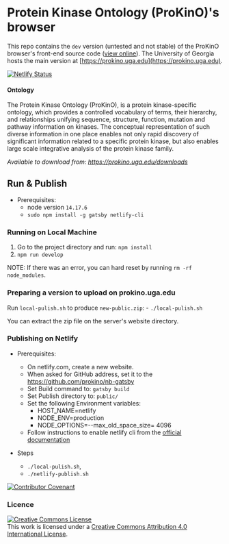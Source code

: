 
# Protein Kinase Ontology (ProKinO)'s browser
This repo contains the `dev` version (untested and not stable) of the ProKinO browser's front-end source code ([view online](https://prokino.netlify.app)). The University of Georgia hosts the main version at [https://prokino.uga.edu](https://prokino.uga.edu).

[![Netlify Status](https://api.netlify.com/api/v1/badges/6ed4e343-59b9-48c1-b04e-63fac84f8c57/deploy-status)](https://app.netlify.com/sites/prokino/deploys)

#### Ontology

The Protein Kinase Ontology (ProKinO), is a protein kinase-specific ontology, which provides a controlled vocabulary of terms, their hierarchy, and relationships unifying sequence, structure, function, mutation and pathway information on kinases. The conceptual representation of such diverse information in one place enables not only rapid discovery of significant information related to a specific protein kinase, but also enables large scale integrative analysis of the protein kinase family.

*Available to download from: https://prokino.uga.edu/downloads*

## Run & Publish

- Prerequisites:
    - node version `14.17.6`
    - `sudo npm install -g gatsby netlify-cli`

### Running on Local Machine

1. Go to the project directory and run: `npm install`
1. `npm run develop`

NOTE: If there was an error, you can hard reset by running `rm -rf node_modules`.

### Preparing a version to upload on prokino.uga.edu

Run `local-pulish.sh` to produce `new-public.zip`:
    - `./local-pulish.sh`

You can extract the zip file on the server's website directory.


### Publishing on Netlify

- Prerequisites:
    - On netlify.com, create a new website. 
    - When asked for GitHub address, set it to the https://github.com/prokino/nb-gatsby
    - Set Build command to: `gatsby build`
    - Set Publish directory to: `public/`
    - Set the following Environment variables:
        - HOST_NAME=netlify
        - NODE_ENV=production
        - NODE_OPTIONS=--max_old_space_size= 4096
    - Follow instructions to enable netlify cli from the [official documentation ](https://docs.netlify.com/cli/get-started/#authentication)

- Steps
    - `./local-pulish.sh`,
    - `./netlify-publish.sh`

[![Contributor Covenant](https://img.shields.io/badge/Contributor%20Covenant-2.1-4baaaa.svg)](code_of_conduct.md)

### Licence
<a rel="license" href="http://creativecommons.org/licenses/by/4.0/"><img alt="Creative Commons License" style="border-width:0" src="https://i.creativecommons.org/l/by/4.0/88x31.png" /></a><br />This work is licensed under a <a rel="license" href="http://creativecommons.org/licenses/by/4.0/">Creative Commons Attribution 4.0 International License</a>.